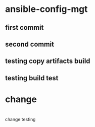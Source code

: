# ansible-config-mgt

## first commit

## second commit

## testing copy artifacts build

## testing build test

# change

# 
change testing
